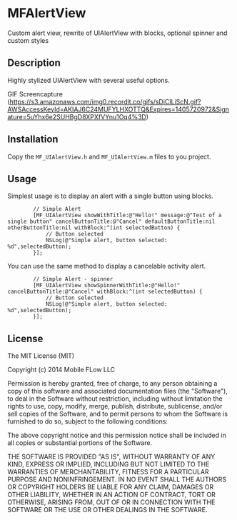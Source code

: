 MFAlertView
===========

Custom alert view, rewrite of UIAlertView with blocks, optional spinner and custom styles


Description
-----------

Highly stylized UIAlertView with several useful options.

GIF Screencapture (https://s3.amazonaws.com/img0.recordit.co/gifs/sDiCILiScN.gif?AWSAccessKeyId=AKIAJ6C24MUFYLHXOTTQ&Expires=1405720972&Signature=5uYhx6e2SUHBgD8XPXfVYnu1Oq4%3D)


Installation
------------

Copy the `MF_UIAlertView.h` and `MF_UIAlertView.m` files to you project.


Usage
-----

Simplest usage is to display an alert with a single button using blocks.

            // Simple Alert
            [MF_UIAlertView showWithTitle:@"Hello!" message:@"Test of a single button" cancelButtonTitle:@"Cancel" defaultButtonTitle:nil otherButtonTitle:nil withBlock:^(int selectedButton) {
                // Button selected
                NSLog(@"Simple alert, button selected: %d",selectedButton);
            }];

You can use the same method to display a cancelable activity alert.

            // Simple Alert - spinner
            [MF_UIAlertView showSpinnerWithTitle:@"Hello!" cancelButtonTitle:@"Cancel" withBlock:^(int selectedButton) {
                // Button selected
                NSLog(@"Simple alert, button selected: %d",selectedButton);
            }];


License
-------

The MIT License (MIT)

Copyright (c) 2014 Mobile FLow LLC

Permission is hereby granted, free of charge, to any person obtaining a copy
of this software and associated documentation files (the "Software"), to deal
in the Software without restriction, including without limitation the rights
to use, copy, modify, merge, publish, distribute, sublicense, and/or sell
copies of the Software, and to permit persons to whom the Software is
furnished to do so, subject to the following conditions:

The above copyright notice and this permission notice shall be included in all
copies or substantial portions of the Software.

THE SOFTWARE IS PROVIDED "AS IS", WITHOUT WARRANTY OF ANY KIND, EXPRESS OR
IMPLIED, INCLUDING BUT NOT LIMITED TO THE WARRANTIES OF MERCHANTABILITY,
FITNESS FOR A PARTICULAR PURPOSE AND NONINFRINGEMENT. IN NO EVENT SHALL THE
AUTHORS OR COPYRIGHT HOLDERS BE LIABLE FOR ANY CLAIM, DAMAGES OR OTHER
LIABILITY, WHETHER IN AN ACTION OF CONTRACT, TORT OR OTHERWISE, ARISING FROM,
OUT OF OR IN CONNECTION WITH THE SOFTWARE OR THE USE OR OTHER DEALINGS IN THE
SOFTWARE.


